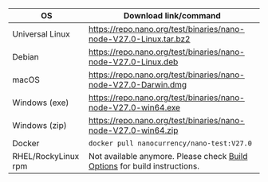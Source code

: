 | OS                  | Download link/command                                            |
|---------------------|------------------------------------------------------------------|
| Universal Linux     | https://repo.nano.org/test/binaries/nano-node-V27.0-Linux.tar.bz2 |
| Debian              | https://repo.nano.org/test/binaries/nano-node-V27.0-Linux.deb    |
| macOS               | https://repo.nano.org/test/binaries/nano-node-V27.0-Darwin.dmg   |
| Windows (exe)       | https://repo.nano.org/test/binaries/nano-node-V27.0-win64.exe    |
| Windows (zip)       | https://repo.nano.org/test/binaries/nano-node-V27.0-win64.zip    |
| Docker              | `docker pull nanocurrency/nano-test:V27.0`                       |
| RHEL/RockyLinux rpm | Not available anymore. Please check [Build Options](#build-options) for build instructions.                               |
